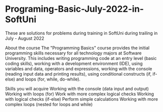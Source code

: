 # Programing-Basic-July-2022-in-SoftUni
These are solutions for problems during training in SoftUni during trailing in July - August 2022

About the course
The "Programming Basics" course provides the initial programming skills necessary for all technology majors at Software University. This includes writing programming code at an entry level (basic coding skills), working with a development environment (IDE), using variables and data, operators and expressions, working with the console (reading input data and printing results), using conditional constructs (if, if-else) and loops (for, while, do-while).

Skills you will acquire
Working with the console (data input and output)
Working with loops (for)
Work with more complex logical checks
Working with logical checks (if-else)
Perform simple calculations
Working with more complex loops (nested for loops and while)
